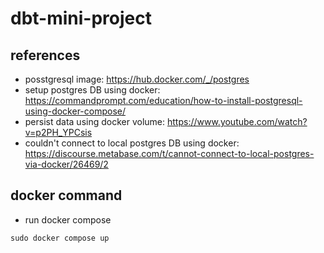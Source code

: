 # dbt-mini-project

## references
* posstgresql image: https://hub.docker.com/_/postgres
* setup postgres DB using docker: https://commandprompt.com/education/how-to-install-postgresql-using-docker-compose/
* persist data using docker volume: https://www.youtube.com/watch?v=p2PH_YPCsis
* couldn't connect to local postgres DB using docker: https://discourse.metabase.com/t/cannot-connect-to-local-postgres-via-docker/26469/2

## docker command
* run docker compose 
```
sudo docker compose up
```